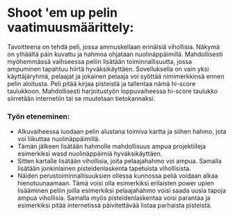 # Shoot 'em up pelin vaatimuusmäärittely:

Tavoitteena on tehdä peli, jossa ammuskellaan erinäisiä vihollisia. Näkymä on ylhäältä päin kuvattu
ja hahmoa ohjataan nuolinäppäimillä. Mahdollisesti myöhemmässä vaihseessa peliin lisätään 
toiminnallisuutta, jossa ampuminen tapahtuu hiirtä hyväksikäyttäen. Sovelluksella on vain yksi käyttäjäryhmä, pelaajat ja  jokainen pelaaja voi syöttää nimimerkkinsä ennen pelin aloitusta. Peli pitää kirjaa pisteistä ja tallentaa nämä hi-score taulukkoon. Mahdollisesti harjoitustyön loppuvaiheessa hi-score taulukko siirretään internetiin tai se muutetaan tietokannaksi. 

### Työn eteneminen:
- Alkuvaiheessa luodaan pelin alustana toimiva kartta ja siihen hahmo, jota voi liikuttaa nuolinäppäimillä. 
- Tämän jälkeen lisätään hahmolle mahdollisuus ampua projektiileja esimerkiksi wasd nuolinäppäimiä hyväksikäyttäen.
- Sitten kartalle lisätään vihollisia, joita pelaajahahmo voi ampua. Samalla lisätään jonkinlainen pisteidenlaskenta tapetuista vihollisista. 
- Näiden perustoiminnallisuuksien ollessa kunnossa peliä voidaan alkaa hienotuunaamaan. 
Tämä voisi olla esimerkiksi erilaisten power upien lisääminen peliin joilla esimerkiksi pelaajahahmo 
voisi saada uusia tapoja ampua vihollisia. Samalla myös pisteidenlaskentaa voisi parantaa ja esimerkiksi pitää
internetissä päivitettävää listaa parhaista pisteistä. 
